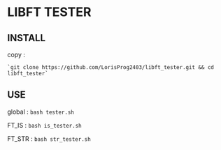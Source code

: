 # LIBFT TESTER
## INSTALL
copy :

	`git clone https://github.com/LorisProg2403/libft_tester.git && cd libft_tester`

## USE
global : `bash tester.sh`

FT_IS : `bash is_tester.sh`

FT_STR : `bash str_tester.sh`
